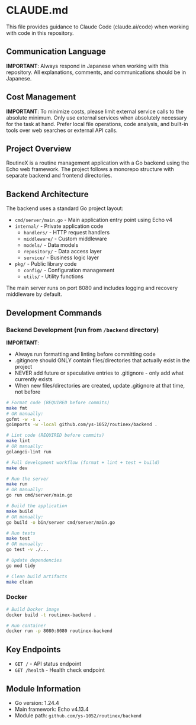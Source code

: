 # CLAUDE.md

This file provides guidance to Claude Code (claude.ai/code) when working with code in this repository.

## Communication Language

**IMPORTANT**: Always respond in Japanese when working with this repository. All explanations, comments, and communications should be in Japanese.

## Cost Management

**IMPORTANT**: To minimize costs, please limit external service calls to the absolute minimum. Only use external services when absolutely necessary for the task at hand. Prefer local file operations, code analysis, and built-in tools over web searches or external API calls.

## Project Overview

RoutineX is a routine management application with a Go backend using the Echo web framework. The project follows a monorepo structure with separate backend and frontend directories.

## Backend Architecture

The backend uses a standard Go project layout:

- `cmd/server/main.go` - Main application entry point using Echo v4
- `internal/` - Private application code
  - `handlers/` - HTTP request handlers  
  - `middleware/` - Custom middleware
  - `models/` - Data models
  - `repository/` - Data access layer
  - `service/` - Business logic layer
- `pkg/` - Public library code
  - `config/` - Configuration management
  - `utils/` - Utility functions

The main server runs on port 8080 and includes logging and recovery middleware by default.

## Development Commands

### Backend Development (run from `/backend` directory)

**IMPORTANT**: 
- Always run formatting and linting before committing code
- .gitignore should ONLY contain files/directories that actually exist in the project
- NEVER add future or speculative entries to .gitignore - only add what currently exists
- When new files/directories are created, update .gitignore at that time, not before

```bash
# Format code (REQUIRED before commits)
make fmt
# OR manually:
gofmt -w -s .
goimports -w -local github.com/ys-1052/routinex/backend .

# Lint code (REQUIRED before commits)
make lint
# OR manually:
golangci-lint run

# Full development workflow (format + lint + test + build)
make dev

# Run the server
make run
# OR manually:
go run cmd/server/main.go

# Build the application  
make build
# OR manually:
go build -o bin/server cmd/server/main.go

# Run tests
make test
# OR manually:
go test -v ./...

# Update dependencies
go mod tidy

# Clean build artifacts
make clean
```

### Docker

```bash
# Build Docker image
docker build -t routinex-backend .

# Run container
docker run -p 8080:8080 routinex-backend
```

## Key Endpoints

- `GET /` - API status endpoint
- `GET /health` - Health check endpoint

## Module Information

- Go version: 1.24.4
- Main framework: Echo v4.13.4
- Module path: `github.com/ys-1052/routinex/backend`